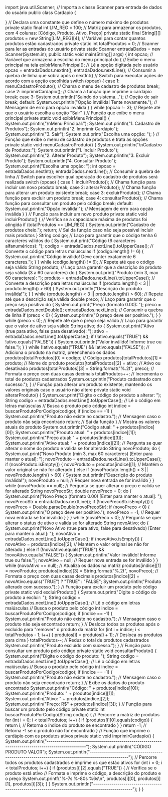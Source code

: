import java.util.Scanner;  // Importa a classe Scanner para entrada de dados do usuário
public class Cardapio {
    
}
    // Declara uma constante que define o número máximo de produtos
    private static final int LIM_REG = 100;
    // Matriz para armazenar os produtos, com 4 colunas: [Código, Produto, Ativo, Preço]
    private static final String[][] produtos = new String[LIM_REG][4];
    // Variável para contar quantos produtos estão cadastrados
    private static int totalProdutos = 0;
    // Scanner para ler as entradas do usuário
    private static Scanner entradaDados = new Scanner(System.in);
    public static void main(String[] args) {
        int opcao;  // Variável que armazena a escolha do menu principal
        do {
            // Exibe o menu principal na tela
            exibirMenuPrincipal();
            // Lê a opção digitada pelo usuário
            opcao = entradaDados.nextInt();
            entradaDados.nextLine(); // Consumir a quebra de linha que sobra após o nextInt()
            // Switch para executar ações de acordo com a opção escolhida
            switch (opcao) {
                case 1:
                    menuCadastroProduto(); // Chama o menu de cadastro de produtos
                    break;
                case 2:
                    imprimirCardapio(); // Chama a função que imprime o cardápio
                    break;
                case 3:
                    System.out.println("Saindo do sistema..."); // Opção de sair
                    break;
                default:
                    System.out.println("Opção inválida! Tente novamente."); // Mensagem de erro para opção inválida
            }
        } while (opcao != 3); // Repete até que o usuário escolha a opção "Sair"
    }
    // Função que exibe o menu principal
    private static void exibirMenuPrincipal() {
        System.out.println("\nMenu Principal:");
        System.out.println("1. Cadastro de Produtos");
        System.out.println("2. Imprimir Cardápio");
        System.out.println("3. Sair");
        System.out.print("Escolha uma opção: ");
    }
    // Função que exibe o menu de cadastro de produtos e trata as opções
    private static void menuCadastroProduto() {
        System.out.println("\nCadastro de Produtos:");
        System.out.println("1. Incluir Produto");
        System.out.println("2. Alterar Produto");
        System.out.println("3. Excluir Produto");
        System.out.println("4. Consultar Produto");
        System.out.print("Escolha uma opção: ");
        int opcao = entradaDados.nextInt();
        entradaDados.nextLine(); // Consumir a quebra de linha
        // Switch para escolher qual operação do cadastro de produtos será realizada
        switch (opcao) {
            case 1:
                incluirProduto(); // Chama função para incluir um novo produto
                break;
            case 2:
                alterarProduto(); // Chama função para alterar um produto existente
                break;
            case 3:
                excluirProduto(); // Chama função para excluir um produto
                break;
            case 4:
                consultarProduto(); // Chama função para consultar um produto pelo código
                break;
            default:
                System.out.println("Opção inválida!"); // Mensagem de erro para opção inválida
        }
    }
    // Função para incluir um novo produto
    private static void incluirProduto() {
        // Verifica se a capacidade máxima de produtos foi atingida
        if (totalProdutos >= LIM_REG) {
            System.out.println("Cadastro de produtos cheio.");
            return;  // Sai da função caso não seja possível incluir mais produtos
        }
        String codigo;
        // Laço para garantir que o código tenha 6 caracteres válidos
        do {
            System.out.print("Código (6 caracteres alfanuméricos): ");
            codigo = entradaDados.nextLine().toUpperCase(); // Converte o código para letras maiúsculas
            if (codigo.length() != 6) {
                System.out.println("Código inválido! Deve conter exatamente 6 caracteres.");
            }
        } while (codigo.length() != 6);  // Repete até que o código seja válido
        String produto;
        // Laço para garantir que a descrição do produto seja válida (3 a 60 caracteres)
        do {
            System.out.print("Produto (min 3, max 60 caracteres): ");
            produto = entradaDados.nextLine().toUpperCase(); // Converte a descrição para letras maiúsculas
            if (produto.length() < 3 || produto.length() > 60) {
                System.out.println("Descrição do produto inválida!");
            }
        } while (produto.length() < 3 || produto.length() > 60);  // Repete até que a descrição seja válida
        double preco;
        // Laço para garantir que o preço seja positivo
        do {
            System.out.print("Preço (formato 0.00): ");
            preco = entradaDados.nextDouble();
            entradaDados.nextLine(); // Consumir a quebra de linha
            if (preco < 0) {
                System.out.println("O preço deve ser positivo.");
            }
        } while (preco < 0);  // Repete até que o preço seja válido
        // Laço para garantir que o valor de ativo seja válido
        String ativo;
        do {
            System.out.print("Ativo (true para ativo, false para desativado): ");
            ativo = entradaDados.nextLine().toUpperCase();
            if (!ativo.equals("TRUE") && !ativo.equals("FALSE")) {
                System.out.println("Valor inválido! Informe true ou false.");
            }
        } while (!ativo.equals("TRUE") && !ativo.equals("FALSE"));
        // Adiciona o produto na matriz, preenchendo os dados
        produtos[totalProdutos][0] = codigo;  // Código
        produtos[totalProdutos][1] = produto; // Nome do produto
        produtos[totalProdutos][2] = ativo;   // Ativo ou desativado
        produtos[totalProdutos][3] = String.format("%.2f", preco);  // Formata o preço com duas casas decimais
        totalProdutos++; // Incrementa o total de produtos cadastrados
        System.out.println("Produto cadastrado com sucesso.");
    }
    // Função para alterar um produto existente, mantendo os valores originais caso o usuário não altere
    private static void alterarProduto() {
        System.out.print("Digite o código do produto a alterar: ");
        String codigo = entradaDados.nextLine().toUpperCase();  // Lê o código em letras maiúsculas
        // Busca o produto pelo código
        int indice = buscarProdutoPorCodigo(codigo);
        if (indice == -1) {
            System.out.println("Produto não existe no cadastro.");  // Mensagem caso o produto não seja encontrado
            return;  // Sai da função
        }
        // Mostra os valores atuais do produto
        System.out.println("Código atual: " + produtos[indice][0]);
        System.out.println("Produto atual: " + produtos[indice][1]);
        System.out.println("Preço atual: " + produtos[indice][3]);
        System.out.println("Ativo atual: " + produtos[indice][2]);
        // Pergunta se quer alterar o nome do produto e valida se for alterado
        String novoProduto;
        do {
            System.out.print("Novo Produto (min 3, max 60 caracteres) [Enter para manter o atual]: ");
            novoProduto = entradaDados.nextLine().toUpperCase();
            if (novoProduto.isEmpty()) {
                novoProduto = produtos[indice][1];  // Mantém o valor original se não for alterado
            } else if (novoProduto.length() < 3 || novoProduto.length() > 60) {
                System.out.println("Descrição do produto inválida!");
                novoProduto = null;  // Requer nova entrada se for inválido
            }
        } while (novoProduto == null);
        // Pergunta se quer alterar o preço e valida se for alterado
        String novoPrecoStr;
        double novoPreco = 0;
        do {
            System.out.print("Novo Preço (formato 0.00) [Enter para manter o atual]: ");
            novoPrecoStr = entradaDados.nextLine();
            if (!novoPrecoStr.isEmpty()) {
                novoPreco = Double.parseDouble(novoPrecoStr);
                if (novoPreco < 0) {
                    System.out.println("O preço deve ser positivo.");
                    novoPreco = -1;  // Requer nova entrada se for inválido
                }
            }
        } while (novoPreco < 0);
        // Pergunta se quer alterar o status de ativo e valida se for alterado
        String novoAtivo;
        do {
            System.out.print("Novo Ativo (true para ativo, false para desativado) [Enter para manter o atual]: ");
            novoAtivo = entradaDados.nextLine().toUpperCase();
            if (novoAtivo.isEmpty()) {
                novoAtivo = produtos[indice][2];  // Mantém o valor original se não for alterado
            } else if (!novoAtivo.equals("TRUE") && !novoAtivo.equals("FALSE")) {
                System.out.println("Valor inválido! Informe true ou false.");
                novoAtivo = null;  // Requer nova entrada se for inválido
            }
        } while (novoAtivo == null);
        // Atualiza os dados na matriz
        produtos[indice][1] = novoProduto;
        produtos[indice][3] = String.format("%.2f", novoPreco);  // Formata o preço com duas casas decimais
        produtos[indice][2] = novoAtivo.equals("TRUE") ? "TRUE" : "FALSE";
        System.out.println("Produto alterado com sucesso.");
    }
    // Função para excluir um produto pelo código
    private static void excluirProduto() {
        System.out.print("Digite o código do produto a excluir: ");
        String codigo = entradaDados.nextLine().toUpperCase();  // Lê o código em letras maiúsculas
        // Busca o produto pelo código
        int indice = buscarProdutoPorCodigo(codigo);
        if (indice == -1) {
            System.out.println("Produto não existe no cadastro.");  // Mensagem caso o produto não seja encontrado
            return;
        }
        // Desloca todos os produtos após o excluído para "remover" o produto da matriz
        for (int i = indice; i < totalProdutos - 1; i++) {
            produtos[i] = produtos[i + 1];  // Desloca os produtos para cima
        }
        totalProdutos--;  // Reduz o total de produtos cadastrados
        System.out.println("Produto excluído com sucesso.");
    }
    // Função para consultar um produto pelo código
    private static void consultarProduto() {
        System.out.print("Digite o código do produto: ");
        String codigo = entradaDados.nextLine().toUpperCase();  // Lê o código em letras maiúsculas
        // Busca o produto pelo código
        int indice = buscarProdutoPorCodigo(codigo);
        if (indice == -1) {
            System.out.println("Produto não existe no cadastro.");  // Mensagem caso o produto não seja encontrado
            return;
        }
        // Exibe os dados do produto encontrado
        System.out.println("Código: " + produtos[indice][0]);
        System.out.println("Produto: " + produtos[indice][1]);
        System.out.println("Ativo: " + produtos[indice][2]);
        System.out.println("Preço: R$" + produtos[indice][3]);
    }
    // Função para buscar um produto pelo código
    private static int buscarProdutoPorCodigo(String codigo) {
        // Percorre a matriz de produtos
        for (int i = 0; i < totalProdutos; i++) {
            if (produtos[i][0].equals(codigo)) {
                return i;  // Retorna o índice do produto se encontrado
            }
        }
        return -1;  // Retorna -1 se o produto não for encontrado
    }
    // Função que imprime o cardápio com os produtos ativos
    private static void imprimirCardapio() {
        System.out.println("-------------------------------------------------------------------------------------------------");
        System.out.println("CÓDIGO PRODUTO                                                                              VALOR");
        System.out.println("-------------------------------------------------------------------------------------------------");
        // Percorre todos os produtos cadastrados e imprime os que estão ativos
        for (int i = 0; i < totalProdutos; i++) {
            if (produtos[i][2].equals("TRUE")) {  // Verifica se o produto está ativo
                // Formata e imprime o código, a descrição do produto e o preço
                System.out.printf("%-7s %-80s %6s\n", produtos[i][0], produtos[i][1], produtos[i][3]);
            }
        }
        System.out.println("-------------------------------------------------------------------------------------------------");
    }
}
